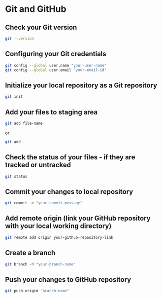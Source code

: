 # Git and GitHub

## Check your Git version
```bash
git --version
```

## Configuring your Git credentials 
```bash
git config --global user.name "your-user-name"
git config --global user.email "your-email-id"
```

## Initialize your local repository as a Git repository
```bash
git init
```

## Add your files to staging area
```bash
git add file-name
```
or
```bash
git add .
```

## Check the status of your files - if they are tracked or untracked
```bash
git status
```

## Commit your changes to local repository 
```bash
git commit -m "your-commit-message"
```

## Add remote origin (link your GitHub repository with your local working directory)
```bash
git remote add origin your-github-repository-link
```

## Create a branch
```bash
git branch -M "your-branch-name"
```

## Push your changes to GitHub repository
```bash
git push origin "branch-name"
```

